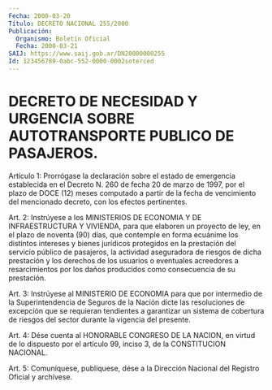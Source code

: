 ```yaml
---
Fecha: 2000-03-20
Título: DECRETO NACIONAL 255/2000
Publicación:
  Organismo: Boletín Oficial
  Fecha: 2000-03-21
SAIJ: https://www.saij.gob.ar/DN20000000255
Id: 123456789-0abc-552-0000-0002soterced
---
```

# DECRETO DE NECESIDAD Y URGENCIA SOBRE AUTOTRANSPORTE PUBLICO DE PASAJEROS.

<a id="1"></a>
Artículo  1:  Prorrógase   la  declaración  sobre  el  estado  de emergencia establecida en el Decreto N. 260 de fecha 20 de marzo de 1997, por el plazo de DOCE (12)  meses  computado  a  partir  de la fecha  de  vencimiento  del  mencionado  decreto,  con  los efectos pertinentes.

<a id="2"></a>
Art. 2: Instrúyese a los MINISTERIOS DE ECONOMIA Y DE INFRAESTRUCTURA Y VIVIENDA, para que elaboren un proyecto  de ley, en  el  plazo de noventa (90) días, que contemple en forma ecuánime los distintos  intereses  y  bienes  jurídicos  protegidos  en  la prestación del servicio público de pasajeros, la actividad aseguradora de riesgos de dicha prestación y los derechos de los usuarios o eventuales  acreedores a resarcimientos por los daños producidos como consecuencia de su prestación.

<a id="3"></a>
Art.  3: Instrúyese  al  MINISTERIO  DE  ECONOMIA  para  que  por intermedio de la Superintendencia de Seguros de la Nación dicte las resoluciones  de excepción que se requieran tendientes a garantizar un sistema de cobertura  de  riesgos del sector durante la vigencia del presente.

<a id="4"></a>
Art. 4: Dése cuenta al HONORABLE CONGRESO DE LA NACION, en virtud de lo dispuesto por el artículo  99, inciso 3, de la CONSTITUCION NACIONAL.

<a id="5"></a>
Art. 5: Comuníquese, publíquese, dése  a la Dirección Nacional del Registro Oficial y archívese.